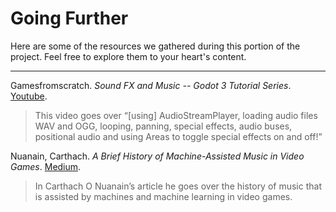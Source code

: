 # Going Further

Here are some of the resources we gathered during this portion of the project.
Feel free to explore them to your heart's content.

---

Gamesfromscratch. _Sound FX and Music -- Godot 3 Tutorial Series_. [Youtube](https://www.youtube.com/watch?v=S-8IcHucSNg).
> This video goes over “[using] AudioStreamPlayer, loading audio files WAV and OGG, looping, panning, special effects, audio buses, positional audio and using Areas to toggle special effects on and off!”

Nuanain, Carthach. _A Brief History of Machine-Assisted Music in Video Games_.
[Medium](https://medium.com/the-sound-of-ai/a-brief-history-of-machine-assisted-music-in-video-games-4f249d6b7ef5).
> In Carthach O Nuanain’s article he goes over the history of music that is assisted by machines and machine learning in video games.
